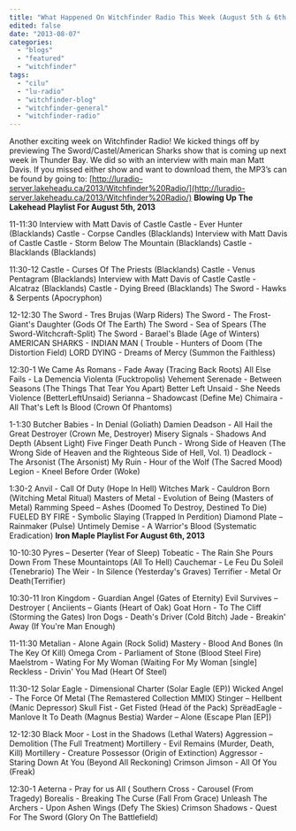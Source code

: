 ```yaml
---
title: "What Happened On Witchfinder Radio This Week (August 5th & 6th 2013)"
edited: false
date: "2013-08-07"
categories:
  - "blogs"
  - "featured"
  - "witchfinder"
tags:
  - "cilu"
  - "lu-radio"
  - "witchfinder-blog"
  - "witchfinder-general"
  - "witchfinder-radio"
---
```


Another exciting week on Witchfinder Radio! We kicked things off by previewing The Sword/Castel/American Sharks show that is coming up next week in Thunder Bay. We did so with an interview with main man Matt Davis. If you missed either show and want to download them, the MP3’s can be found by going to: [http://luradio-server.lakeheadu.ca/2013/Witchfinder%20Radio/](http://luradio-server.lakeheadu.ca/2013/Witchfinder%20Radio/) **Blowing Up The Lakehead Playlist For August 5th, 2013**

11-11:30 Interview with Matt Davis of Castle Castle - Ever Hunter (Blacklands) Castle - Corpse Candles (Blacklands) Interview with Matt Davis of Castle Castle - Storm Below The Mountain (Blacklands) Castle - Blacklands (Blacklands)

11:30-12 Castle - Curses Of The Priests (Blacklands) Castle - Venus Pentagram (Blacklands) Interview with Matt Davis of Castle Castle - Alcatraz (Blacklands) Castle - Dying Breed (Blacklands) The Sword - Hawks & Serpents (Apocryphon)

12-12:30 The Sword - Tres Brujas (Warp Riders) The Sword - The Frost-Giant's Daughter (Gods Of The Earth) The Sword - Sea of Spears (The Sword-Witchcraft-Split) The Sword - Barael's Blade (Age of Winters) AMERICAN SHARKS - INDIAN MAN ( Trouble - Hunters of Doom (The Distortion Field) LORD DYING - Dreams of Mercy (Summon the Faithless)

12:30-1 We Came As Romans - Fade Away (Tracing Back Roots) All Else Fails - La Demencia Violenta (Fucktropolis) Vehement Serenade - Between Seasons (The Things That Tear You Apart) Better Left Unsaid - She Needs Violence (BetterLeftUnsaid) Serianna – Shadowcast (Define Me) Chimaira - All That's Left Is Blood (Crown Of Phantoms)

1-1:30 Butcher Babies - In Denial (Goliath) Damien Deadson - All Hail the Great Destroyer (Crown Me, Destroyer) Misery Signals - Shadows And Depth (Absent Light) Five Finger Death Punch - Wrong Side of Heaven (The Wrong Side of Heaven and the Righteous Side of Hell, Vol. 1) Deadlock - The Arsonist (The Arsonist) My Ruin - Hour of the Wolf (The Sacred Mood) Legion - Kneel Before Order (Woke)

1:30-2 Anvil - Call Of Duty (Hope In Hell) Witches Mark - Cauldron Born (Witching Metal Ritual) Masters of Metal - Evolution of Being (Masters of Metal) Ramming Speed – Ashes (Doomed To Destroy, Destined To Die) FUELED BY FIRE - Symbolic Slaying (Trapped In Perdition) Diamond Plate – Rainmaker (Pulse) Untimely Demise - A Warrior's Blood (Systematic Eradication) **Iron Maple Playlist For August 6th, 2013**

10-10:30 Pyres – Deserter (Year of Sleep) Tobeatic - The Rain She Pours Down From These Mountaintops (All To Hell) Cauchemar - Le Feu Du Soleil (Tenebrario) The Weir - In Silence (Yesterday's Graves) Terrifier - Metal Or Death(Terrifier)

10:30-11 Iron Kingdom - Guardian Angel (Gates of Eternity) Evil Survives – Destroyer ( Anciients – Giants (Heart of Oak) Goat Horn - To The Cliff (Storming the Gates) Iron Dogs - Death's Driver (Cold Bitch) Jade - Breakin' Away (If You're Man Enough)

11-11:30 Metalian - Alone Again (Rock Solid) Mastery - Blood And Bones (In The Key Of Kill) Omega Crom - Parliament of Stone (Blood Steel Fire) Maelstrom - Wating For My Woman (Waiting For My Woman \[single\] Reckless - Drivin' You Mad (Heart Of Steel)

11:30-12 Solar Eagle - Dimensional Charter (Solar Eagle (EP)) Wicked Angel - The Force Of Metal (The Remastered Collection MMIX) Stinger – Hellbent (Manic Depressor) Skull Fist - Get Fisted (Head öf the Pack) SprëadEagle - Manlove It To Death (Magnus Bestia) Warder – Alone (Escape Plan \[EP\])

12-12:30 Black Moor - Lost in the Shadows (Lethal Waters) Aggression – Demolition (The Full Treatment) Mortillery - Evil Remains (Murder, Death, Kill) Mortillery - Creature Possessor (Origin of Extinction) Aggressor - Staring Down At You (Beyond All Reckoning) Crimson Jimson - All Of You (Freak)

12:30-1 Aeterna - Pray for us All ( Southern Cross - Carousel (From Tragedy) Borealis - Breaking The Curse (Fall From Grace) Unleash The Archers - Upon Ashen Wings (Defy The Skies) Crimson Shadows - Quest For The Sword (Glory On The Battlefield)
